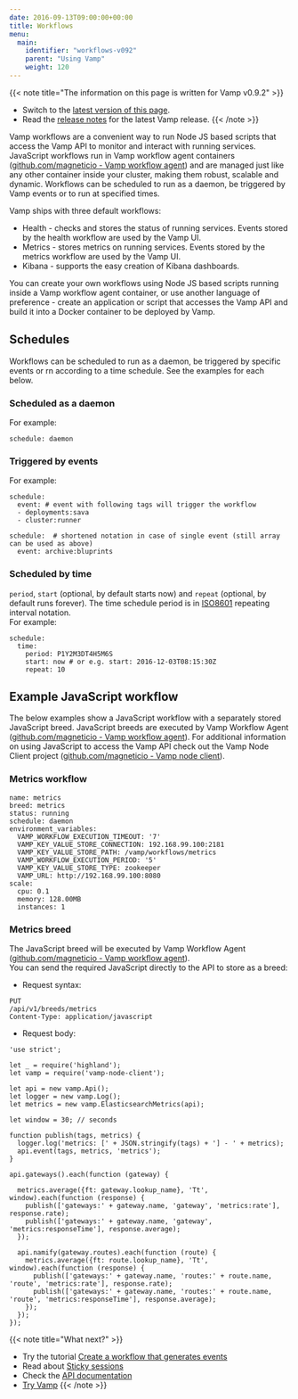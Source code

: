 ```yaml
---
date: 2016-09-13T09:00:00+00:00
title: Workflows
menu:
  main:
    identifier: "workflows-v092"
    parent: "Using Vamp"
    weight: 120
---
```


{{< note title="The information on this page is written for Vamp v0.9.2" >}}

* Switch to the [latest version of this page](/documentation/using-vamp/workflows).
* Read the [release notes](/documentation/release-notes/latest) for the latest Vamp release.
{{< /note >}}

Vamp workflows are a convenient way to run Node JS based scripts that access the Vamp API to monitor and interact with running services. JavaScript workflows run in Vamp workflow agent containers ([github.com/magneticio - Vamp workflow agent](https://github.com/magneticio/vamp-workflow-agent)) and are managed just like any other container inside your cluster, making them robust, scalable and dynamic. Workflows can be scheduled to run as a daemon, be triggered by Vamp events or to run at specified times. 

Vamp ships with three default workflows:

* Health  - checks and stores the status of running services. Events stored by the health workflow are used by the Vamp UI.
* Metrics - stores metrics on running services. Events stored by the metrics workflow are used by the Vamp UI.
* Kibana - supports the easy creation of Kibana dashboards.

You can create your own workflows using Node JS based scripts running inside a Vamp workflow agent container, or use another language of preference - create an application or script that accesses the Vamp API and build it into a Docker container to be deployed by Vamp.

## Schedules

Workflows can be scheduled to run as a daemon, be triggered by specific events or rn according to a time schedule. See the examples for each below.

### Scheduled as a daemon
For example:
```
schedule: daemon
```

### Triggered by events
For example:
```  
schedule:
  event: # event with following tags will trigger the workflow
  - deployments:sava
  - cluster:runner

schedule:  # shortened notation in case of single event (still array can be used as above)
  event: archive:bluprints
```

### Scheduled by time
`period`, `start` (optional, by default starts now) and `repeat` (optional, by default runs forever). The time schedule period is in [ISO8601](http://en.wikipedia.org/wiki/ISO_8601) repeating interval notation.   
For example:
```
schedule:
  time:
    period: P1Y2M3DT4H5M6S
    start: now # or e.g. start: 2016-12-03T08:15:30Z
    repeat: 10
```


## Example JavaScript workflow
The below examples show a JavaScript workflow with a separately stored JavaScript breed.
JavaScript breeds are executed by Vamp Workflow Agent ([github.com/magneticio - Vamp workflow agent](https://github.com/magneticio/vamp-workflow-agent)).  For additional information on using JavaScript to access the Vamp API check out the Vamp Node Client project ([github.com/magneticio - Vamp node client](https://github.com/magneticio/vamp-node-client)).

### Metrics workflow
```
name: metrics
breed: metrics
status: running
schedule: daemon
environment_variables:
  VAMP_WORKFLOW_EXECUTION_TIMEOUT: '7'
  VAMP_KEY_VALUE_STORE_CONNECTION: 192.168.99.100:2181
  VAMP_KEY_VALUE_STORE_PATH: /vamp/workflows/metrics
  VAMP_WORKFLOW_EXECUTION_PERIOD: '5'
  VAMP_KEY_VALUE_STORE_TYPE: zookeeper
  VAMP_URL: http://192.168.99.100:8080
scale:
  cpu: 0.1
  memory: 128.00MB
  instances: 1
```

### Metrics breed
The JavaScript breed will be executed by Vamp Workflow Agent ([github.com/magneticio - Vamp workflow agent](https://github.com/magneticio/vamp-workflow-agent)).  
You can send the required JavaScript directly to the API to store as a breed:

* Request syntax:

```
PUT  
/api/v1/breeds/metrics  
Content-Type: application/javascript
```
* Request body:


```
'use strict';

let _ = require('highland');
let vamp = require('vamp-node-client');

let api = new vamp.Api();
let logger = new vamp.Log();
let metrics = new vamp.ElasticsearchMetrics(api);

let window = 30; // seconds

function publish(tags, metrics) {
  logger.log('metrics: [' + JSON.stringify(tags) + '] - ' + metrics);
  api.event(tags, metrics, 'metrics');
}

api.gateways().each(function (gateway) {

  metrics.average({ft: gateway.lookup_name}, 'Tt', window).each(function (response) {
    publish(['gateways:' + gateway.name, 'gateway', 'metrics:rate'], response.rate);
    publish(['gateways:' + gateway.name, 'gateway', 'metrics:responseTime'], response.average);
  });

  api.namify(gateway.routes).each(function (route) {
    metrics.average({ft: route.lookup_name}, 'Tt', window).each(function (response) {
      publish(['gateways:' + gateway.name, 'routes:' + route.name, 'route', 'metrics:rate'], response.rate);
      publish(['gateways:' + gateway.name, 'routes:' + route.name, 'route', 'metrics:responseTime'], response.average);
    });
  });
});
```


{{< note title="What next?" >}}
* Try the tutorial [Create a workflow that generates events](/documentation/tutorials/create-a-workflow/)
* Read about [Sticky sessions](/documentation/using-vamp/v0.9.2/sticky-sessions/)
* Check the [API documentation](/documentation/api/v0.9.2/api-reference)
* [Try Vamp](/documentation/installation/hello-world)
{{< /note >}}

